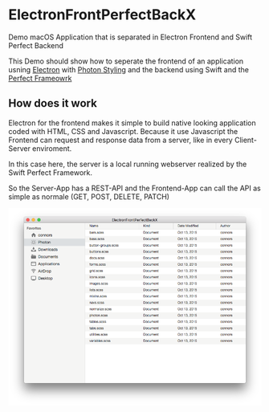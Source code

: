 # ElectronFrontPerfectBackX
Demo macOS Application that is separated in Electron Frontend and Swift Perfect Backend

This Demo should show how to seperate the frontend of an application usning [Electron](https://electron.atom.io) with [Photon Styling](http://photonkit.com) and the backend using Swift and the [Perfect Frameowrk](http://perfect.org)

## How does it work
Electron for the frontend makes it simple to build native looking application coded with HTML, CSS and Javascript.
Because it use Javascript the Frontend can request and response data from a server, like in every Client-Server enviroment.

In this case here, the server is a local running webserver realized by the Swift Perfect Framework. 

So the Server-App has a REST-API and the Frontend-App can call the API as simple as normale (GET, POST, DELETE, PATCH)

![screen](github/app.png)